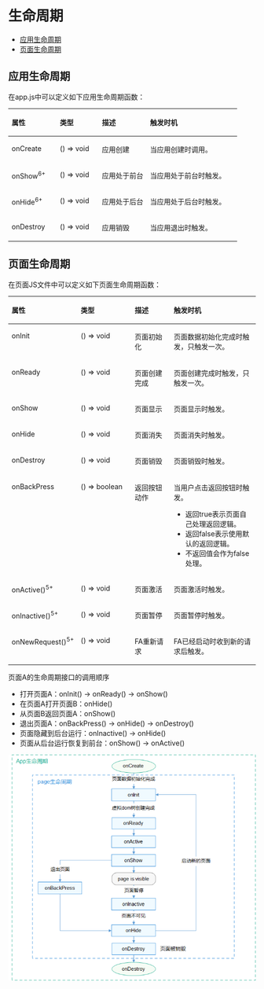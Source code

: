 # 生命周期<a name="ZH-CN_TOPIC_0000001209252155"></a>

-   [应用生命周期](#zh-cn_topic_0000001173164671_section9779102014714)
-   [页面生命周期](#zh-cn_topic_0000001173164671_section921934910481)

## 应用生命周期<a name="zh-cn_topic_0000001173164671_section9779102014714"></a>

在app.js中可以定义如下应用生命周期函数：

<a name="zh-cn_topic_0000001173164671_table8760251124713"></a>
<table><thead align="left"><tr id="zh-cn_topic_0000001173164671_row147612518471"><th class="cellrowborder" valign="top" width="21.052105210521052%" id="mcps1.1.5.1.1"><p id="zh-cn_topic_0000001173164671_p8761165113471"><a name="zh-cn_topic_0000001173164671_p8761165113471"></a><a name="zh-cn_topic_0000001173164671_p8761165113471"></a>属性</p>
</th>
<th class="cellrowborder" valign="top" width="18.421842184218423%" id="mcps1.1.5.1.2"><p id="zh-cn_topic_0000001173164671_p157613518475"><a name="zh-cn_topic_0000001173164671_p157613518475"></a><a name="zh-cn_topic_0000001173164671_p157613518475"></a>类型</p>
</th>
<th class="cellrowborder" valign="top" width="21.052105210521052%" id="mcps1.1.5.1.3"><p id="zh-cn_topic_0000001173164671_p19761051154711"><a name="zh-cn_topic_0000001173164671_p19761051154711"></a><a name="zh-cn_topic_0000001173164671_p19761051154711"></a>描述</p>
</th>
<th class="cellrowborder" valign="top" width="39.473947394739476%" id="mcps1.1.5.1.4"><p id="zh-cn_topic_0000001173164671_p1976105174713"><a name="zh-cn_topic_0000001173164671_p1976105174713"></a><a name="zh-cn_topic_0000001173164671_p1976105174713"></a>触发时机</p>
</th>
</tr>
</thead>
<tbody><tr id="zh-cn_topic_0000001173164671_row12761165124716"><td class="cellrowborder" valign="top" width="21.052105210521052%" headers="mcps1.1.5.1.1 "><p id="zh-cn_topic_0000001173164671_p15761105113478"><a name="zh-cn_topic_0000001173164671_p15761105113478"></a><a name="zh-cn_topic_0000001173164671_p15761105113478"></a>onCreate</p>
</td>
<td class="cellrowborder" valign="top" width="18.421842184218423%" headers="mcps1.1.5.1.2 "><p id="zh-cn_topic_0000001173164671_p1476285124715"><a name="zh-cn_topic_0000001173164671_p1476285124715"></a><a name="zh-cn_topic_0000001173164671_p1476285124715"></a>() =&gt; void</p>
</td>
<td class="cellrowborder" valign="top" width="21.052105210521052%" headers="mcps1.1.5.1.3 "><p id="zh-cn_topic_0000001173164671_p7762165124714"><a name="zh-cn_topic_0000001173164671_p7762165124714"></a><a name="zh-cn_topic_0000001173164671_p7762165124714"></a>应用创建</p>
</td>
<td class="cellrowborder" valign="top" width="39.473947394739476%" headers="mcps1.1.5.1.4 "><p id="zh-cn_topic_0000001173164671_p47628519476"><a name="zh-cn_topic_0000001173164671_p47628519476"></a><a name="zh-cn_topic_0000001173164671_p47628519476"></a>当应用创建时调用。</p>
</td>
</tr>
<tr id="zh-cn_topic_0000001173164671_row846314312512"><td class="cellrowborder" valign="top" width="21.052105210521052%" headers="mcps1.1.5.1.1 "><p id="zh-cn_topic_0000001173164671_p246417315512"><a name="zh-cn_topic_0000001173164671_p246417315512"></a><a name="zh-cn_topic_0000001173164671_p246417315512"></a>onShow<sup id="zh-cn_topic_0000001173164671_sup9720688529"><a name="zh-cn_topic_0000001173164671_sup9720688529"></a><a name="zh-cn_topic_0000001173164671_sup9720688529"></a><span>6+</span></sup></p>
</td>
<td class="cellrowborder" valign="top" width="18.421842184218423%" headers="mcps1.1.5.1.2 "><p id="zh-cn_topic_0000001173164671_p19386104510"><a name="zh-cn_topic_0000001173164671_p19386104510"></a><a name="zh-cn_topic_0000001173164671_p19386104510"></a>() =&gt; void</p>
</td>
<td class="cellrowborder" valign="top" width="21.052105210521052%" headers="mcps1.1.5.1.3 "><p id="zh-cn_topic_0000001173164671_p1546413125110"><a name="zh-cn_topic_0000001173164671_p1546413125110"></a><a name="zh-cn_topic_0000001173164671_p1546413125110"></a>应用处于前台</p>
</td>
<td class="cellrowborder" valign="top" width="39.473947394739476%" headers="mcps1.1.5.1.4 "><p id="zh-cn_topic_0000001173164671_p84646335116"><a name="zh-cn_topic_0000001173164671_p84646335116"></a><a name="zh-cn_topic_0000001173164671_p84646335116"></a>当应用处于前台时触发。</p>
</td>
</tr>
<tr id="zh-cn_topic_0000001173164671_row2035233945117"><td class="cellrowborder" valign="top" width="21.052105210521052%" headers="mcps1.1.5.1.1 "><p id="zh-cn_topic_0000001173164671_p73531398511"><a name="zh-cn_topic_0000001173164671_p73531398511"></a><a name="zh-cn_topic_0000001173164671_p73531398511"></a>onHide<sup id="zh-cn_topic_0000001173164671_sup78997116520"><a name="zh-cn_topic_0000001173164671_sup78997116520"></a><a name="zh-cn_topic_0000001173164671_sup78997116520"></a><span>6+</span></sup></p>
</td>
<td class="cellrowborder" valign="top" width="18.421842184218423%" headers="mcps1.1.5.1.2 "><p id="zh-cn_topic_0000001173164671_p28393441516"><a name="zh-cn_topic_0000001173164671_p28393441516"></a><a name="zh-cn_topic_0000001173164671_p28393441516"></a>() =&gt; void</p>
</td>
<td class="cellrowborder" valign="top" width="21.052105210521052%" headers="mcps1.1.5.1.3 "><p id="zh-cn_topic_0000001173164671_p43531839145118"><a name="zh-cn_topic_0000001173164671_p43531839145118"></a><a name="zh-cn_topic_0000001173164671_p43531839145118"></a>应用处于后台</p>
</td>
<td class="cellrowborder" valign="top" width="39.473947394739476%" headers="mcps1.1.5.1.4 "><p id="zh-cn_topic_0000001173164671_p2041805635112"><a name="zh-cn_topic_0000001173164671_p2041805635112"></a><a name="zh-cn_topic_0000001173164671_p2041805635112"></a>当应用处于后台时触发。</p>
</td>
</tr>
<tr id="zh-cn_topic_0000001173164671_row7762751174719"><td class="cellrowborder" valign="top" width="21.052105210521052%" headers="mcps1.1.5.1.1 "><p id="zh-cn_topic_0000001173164671_p176215118478"><a name="zh-cn_topic_0000001173164671_p176215118478"></a><a name="zh-cn_topic_0000001173164671_p176215118478"></a>onDestroy</p>
</td>
<td class="cellrowborder" valign="top" width="18.421842184218423%" headers="mcps1.1.5.1.2 "><p id="zh-cn_topic_0000001173164671_p1576295114474"><a name="zh-cn_topic_0000001173164671_p1576295114474"></a><a name="zh-cn_topic_0000001173164671_p1576295114474"></a>() =&gt; void</p>
</td>
<td class="cellrowborder" valign="top" width="21.052105210521052%" headers="mcps1.1.5.1.3 "><p id="zh-cn_topic_0000001173164671_p37621351104718"><a name="zh-cn_topic_0000001173164671_p37621351104718"></a><a name="zh-cn_topic_0000001173164671_p37621351104718"></a>应用销毁</p>
</td>
<td class="cellrowborder" valign="top" width="39.473947394739476%" headers="mcps1.1.5.1.4 "><p id="zh-cn_topic_0000001173164671_p976265111475"><a name="zh-cn_topic_0000001173164671_p976265111475"></a><a name="zh-cn_topic_0000001173164671_p976265111475"></a>当应用退出时触发。</p>
</td>
</tr>
</tbody>
</table>

## 页面生命周期<a name="zh-cn_topic_0000001173164671_section921934910481"></a>

在页面JS文件中可以定义如下页面生命周期函数：

<a name="zh-cn_topic_0000001173164671_table8214149144810"></a>
<table><thead align="left"><tr id="zh-cn_topic_0000001173164671_row320574954820"><th class="cellrowborder" valign="top" width="22.12%" id="mcps1.1.5.1.1"><p id="zh-cn_topic_0000001173164671_p6205184994816"><a name="zh-cn_topic_0000001173164671_p6205184994816"></a><a name="zh-cn_topic_0000001173164671_p6205184994816"></a>属性</p>
</th>
<th class="cellrowborder" valign="top" width="23.05%" id="mcps1.1.5.1.2"><p id="zh-cn_topic_0000001173164671_p1420594918484"><a name="zh-cn_topic_0000001173164671_p1420594918484"></a><a name="zh-cn_topic_0000001173164671_p1420594918484"></a>类型</p>
</th>
<th class="cellrowborder" valign="top" width="17.23%" id="mcps1.1.5.1.3"><p id="zh-cn_topic_0000001173164671_p1420524994817"><a name="zh-cn_topic_0000001173164671_p1420524994817"></a><a name="zh-cn_topic_0000001173164671_p1420524994817"></a>描述</p>
</th>
<th class="cellrowborder" valign="top" width="37.6%" id="mcps1.1.5.1.4"><p id="zh-cn_topic_0000001173164671_p22055492486"><a name="zh-cn_topic_0000001173164671_p22055492486"></a><a name="zh-cn_topic_0000001173164671_p22055492486"></a>触发时机</p>
</th>
</tr>
</thead>
<tbody><tr id="zh-cn_topic_0000001173164671_row120616499486"><td class="cellrowborder" valign="top" width="22.12%" headers="mcps1.1.5.1.1 "><p id="zh-cn_topic_0000001173164671_p5205114974810"><a name="zh-cn_topic_0000001173164671_p5205114974810"></a><a name="zh-cn_topic_0000001173164671_p5205114974810"></a>onInit</p>
</td>
<td class="cellrowborder" valign="top" width="23.05%" headers="mcps1.1.5.1.2 "><p id="zh-cn_topic_0000001173164671_p220514918482"><a name="zh-cn_topic_0000001173164671_p220514918482"></a><a name="zh-cn_topic_0000001173164671_p220514918482"></a>() =&gt; void</p>
</td>
<td class="cellrowborder" valign="top" width="17.23%" headers="mcps1.1.5.1.3 "><p id="zh-cn_topic_0000001173164671_p122065491483"><a name="zh-cn_topic_0000001173164671_p122065491483"></a><a name="zh-cn_topic_0000001173164671_p122065491483"></a>页面初始化</p>
</td>
<td class="cellrowborder" valign="top" width="37.6%" headers="mcps1.1.5.1.4 "><p id="zh-cn_topic_0000001173164671_p72061949104813"><a name="zh-cn_topic_0000001173164671_p72061949104813"></a><a name="zh-cn_topic_0000001173164671_p72061949104813"></a>页面数据初始化完成时触发，只触发一次。</p>
</td>
</tr>
<tr id="zh-cn_topic_0000001173164671_row920612490483"><td class="cellrowborder" valign="top" width="22.12%" headers="mcps1.1.5.1.1 "><p id="zh-cn_topic_0000001173164671_p5206349114812"><a name="zh-cn_topic_0000001173164671_p5206349114812"></a><a name="zh-cn_topic_0000001173164671_p5206349114812"></a>onReady</p>
</td>
<td class="cellrowborder" valign="top" width="23.05%" headers="mcps1.1.5.1.2 "><p id="zh-cn_topic_0000001173164671_p1206164910486"><a name="zh-cn_topic_0000001173164671_p1206164910486"></a><a name="zh-cn_topic_0000001173164671_p1206164910486"></a>() =&gt; void</p>
</td>
<td class="cellrowborder" valign="top" width="17.23%" headers="mcps1.1.5.1.3 "><p id="zh-cn_topic_0000001173164671_p112066492486"><a name="zh-cn_topic_0000001173164671_p112066492486"></a><a name="zh-cn_topic_0000001173164671_p112066492486"></a>页面创建完成</p>
</td>
<td class="cellrowborder" valign="top" width="37.6%" headers="mcps1.1.5.1.4 "><p id="zh-cn_topic_0000001173164671_p19206649154818"><a name="zh-cn_topic_0000001173164671_p19206649154818"></a><a name="zh-cn_topic_0000001173164671_p19206649154818"></a>页面创建完成时触发，只触发一次。</p>
</td>
</tr>
<tr id="zh-cn_topic_0000001173164671_row920615493488"><td class="cellrowborder" valign="top" width="22.12%" headers="mcps1.1.5.1.1 "><p id="zh-cn_topic_0000001173164671_p16206144911482"><a name="zh-cn_topic_0000001173164671_p16206144911482"></a><a name="zh-cn_topic_0000001173164671_p16206144911482"></a>onShow</p>
</td>
<td class="cellrowborder" valign="top" width="23.05%" headers="mcps1.1.5.1.2 "><p id="zh-cn_topic_0000001173164671_p1020619492480"><a name="zh-cn_topic_0000001173164671_p1020619492480"></a><a name="zh-cn_topic_0000001173164671_p1020619492480"></a>() =&gt; void</p>
</td>
<td class="cellrowborder" valign="top" width="17.23%" headers="mcps1.1.5.1.3 "><p id="zh-cn_topic_0000001173164671_p72061349164819"><a name="zh-cn_topic_0000001173164671_p72061349164819"></a><a name="zh-cn_topic_0000001173164671_p72061349164819"></a>页面显示</p>
</td>
<td class="cellrowborder" valign="top" width="37.6%" headers="mcps1.1.5.1.4 "><p id="zh-cn_topic_0000001173164671_p1920684934812"><a name="zh-cn_topic_0000001173164671_p1920684934812"></a><a name="zh-cn_topic_0000001173164671_p1920684934812"></a>页面显示时触发。</p>
</td>
</tr>
<tr id="zh-cn_topic_0000001173164671_row14207184919481"><td class="cellrowborder" valign="top" width="22.12%" headers="mcps1.1.5.1.1 "><p id="zh-cn_topic_0000001173164671_p1820694917488"><a name="zh-cn_topic_0000001173164671_p1820694917488"></a><a name="zh-cn_topic_0000001173164671_p1820694917488"></a>onHide</p>
</td>
<td class="cellrowborder" valign="top" width="23.05%" headers="mcps1.1.5.1.2 "><p id="zh-cn_topic_0000001173164671_p1720694914485"><a name="zh-cn_topic_0000001173164671_p1720694914485"></a><a name="zh-cn_topic_0000001173164671_p1720694914485"></a>() =&gt; void</p>
</td>
<td class="cellrowborder" valign="top" width="17.23%" headers="mcps1.1.5.1.3 "><p id="zh-cn_topic_0000001173164671_p10207144914813"><a name="zh-cn_topic_0000001173164671_p10207144914813"></a><a name="zh-cn_topic_0000001173164671_p10207144914813"></a>页面消失</p>
</td>
<td class="cellrowborder" valign="top" width="37.6%" headers="mcps1.1.5.1.4 "><p id="zh-cn_topic_0000001173164671_p1020724994815"><a name="zh-cn_topic_0000001173164671_p1020724994815"></a><a name="zh-cn_topic_0000001173164671_p1020724994815"></a>页面消失时触发。</p>
</td>
</tr>
<tr id="zh-cn_topic_0000001173164671_row11207194916482"><td class="cellrowborder" valign="top" width="22.12%" headers="mcps1.1.5.1.1 "><p id="zh-cn_topic_0000001173164671_p16207849204813"><a name="zh-cn_topic_0000001173164671_p16207849204813"></a><a name="zh-cn_topic_0000001173164671_p16207849204813"></a>onDestroy</p>
</td>
<td class="cellrowborder" valign="top" width="23.05%" headers="mcps1.1.5.1.2 "><p id="zh-cn_topic_0000001173164671_p102071490484"><a name="zh-cn_topic_0000001173164671_p102071490484"></a><a name="zh-cn_topic_0000001173164671_p102071490484"></a>() =&gt; void</p>
</td>
<td class="cellrowborder" valign="top" width="17.23%" headers="mcps1.1.5.1.3 "><p id="zh-cn_topic_0000001173164671_p1520744911486"><a name="zh-cn_topic_0000001173164671_p1520744911486"></a><a name="zh-cn_topic_0000001173164671_p1520744911486"></a>页面销毁</p>
</td>
<td class="cellrowborder" valign="top" width="37.6%" headers="mcps1.1.5.1.4 "><p id="zh-cn_topic_0000001173164671_p82071649104811"><a name="zh-cn_topic_0000001173164671_p82071649104811"></a><a name="zh-cn_topic_0000001173164671_p82071649104811"></a>页面销毁时触发。</p>
</td>
</tr>
<tr id="zh-cn_topic_0000001173164671_row192082496486"><td class="cellrowborder" valign="top" width="22.12%" headers="mcps1.1.5.1.1 "><p id="zh-cn_topic_0000001173164671_p1420710493489"><a name="zh-cn_topic_0000001173164671_p1420710493489"></a><a name="zh-cn_topic_0000001173164671_p1420710493489"></a>onBackPress</p>
</td>
<td class="cellrowborder" valign="top" width="23.05%" headers="mcps1.1.5.1.2 "><p id="zh-cn_topic_0000001173164671_p12207649174810"><a name="zh-cn_topic_0000001173164671_p12207649174810"></a><a name="zh-cn_topic_0000001173164671_p12207649174810"></a>() =&gt; boolean</p>
</td>
<td class="cellrowborder" valign="top" width="17.23%" headers="mcps1.1.5.1.3 "><p id="zh-cn_topic_0000001173164671_p14207249154815"><a name="zh-cn_topic_0000001173164671_p14207249154815"></a><a name="zh-cn_topic_0000001173164671_p14207249154815"></a>返回按钮动作</p>
</td>
<td class="cellrowborder" valign="top" width="37.6%" headers="mcps1.1.5.1.4 "><p id="zh-cn_topic_0000001173164671_p1020714916483"><a name="zh-cn_topic_0000001173164671_p1020714916483"></a><a name="zh-cn_topic_0000001173164671_p1020714916483"></a>当用户点击返回按钮时触发。</p>
<a name="zh-cn_topic_0000001173164671_ul02081949144816"></a><a name="zh-cn_topic_0000001173164671_ul02081949144816"></a><ul id="zh-cn_topic_0000001173164671_ul02081949144816"><li>返回true表示页面自己处理返回逻辑。</li><li>返回false表示使用默认的返回逻辑。</li><li>不返回值会作为false处理。</li></ul>
</td>
</tr>
<tr id="zh-cn_topic_0000001173164671_row8208174916489"><td class="cellrowborder" valign="top" width="22.12%" headers="mcps1.1.5.1.1 "><p id="zh-cn_topic_0000001173164671_p1920810495486"><a name="zh-cn_topic_0000001173164671_p1920810495486"></a><a name="zh-cn_topic_0000001173164671_p1920810495486"></a>onActive()<sup id="zh-cn_topic_0000001173164671_sup1920884964819"><a name="zh-cn_topic_0000001173164671_sup1920884964819"></a><a name="zh-cn_topic_0000001173164671_sup1920884964819"></a>5+</sup></p>
</td>
<td class="cellrowborder" valign="top" width="23.05%" headers="mcps1.1.5.1.2 "><p id="zh-cn_topic_0000001173164671_p92081349194817"><a name="zh-cn_topic_0000001173164671_p92081349194817"></a><a name="zh-cn_topic_0000001173164671_p92081349194817"></a>() =&gt; void</p>
</td>
<td class="cellrowborder" valign="top" width="17.23%" headers="mcps1.1.5.1.3 "><p id="zh-cn_topic_0000001173164671_p1320812492487"><a name="zh-cn_topic_0000001173164671_p1320812492487"></a><a name="zh-cn_topic_0000001173164671_p1320812492487"></a>页面激活</p>
</td>
<td class="cellrowborder" valign="top" width="37.6%" headers="mcps1.1.5.1.4 "><p id="zh-cn_topic_0000001173164671_p820834974814"><a name="zh-cn_topic_0000001173164671_p820834974814"></a><a name="zh-cn_topic_0000001173164671_p820834974814"></a>页面激活时触发。</p>
</td>
</tr>
<tr id="zh-cn_topic_0000001173164671_row92091549174812"><td class="cellrowborder" valign="top" width="22.12%" headers="mcps1.1.5.1.1 "><p id="zh-cn_topic_0000001173164671_p12084494487"><a name="zh-cn_topic_0000001173164671_p12084494487"></a><a name="zh-cn_topic_0000001173164671_p12084494487"></a>onInactive()<sup id="zh-cn_topic_0000001173164671_sup3208349144814"><a name="zh-cn_topic_0000001173164671_sup3208349144814"></a><a name="zh-cn_topic_0000001173164671_sup3208349144814"></a>5+</sup></p>
</td>
<td class="cellrowborder" valign="top" width="23.05%" headers="mcps1.1.5.1.2 "><p id="zh-cn_topic_0000001173164671_p1820854911485"><a name="zh-cn_topic_0000001173164671_p1820854911485"></a><a name="zh-cn_topic_0000001173164671_p1820854911485"></a>() =&gt; void</p>
</td>
<td class="cellrowborder" valign="top" width="17.23%" headers="mcps1.1.5.1.3 "><p id="zh-cn_topic_0000001173164671_p2209114954816"><a name="zh-cn_topic_0000001173164671_p2209114954816"></a><a name="zh-cn_topic_0000001173164671_p2209114954816"></a>页面暂停</p>
</td>
<td class="cellrowborder" valign="top" width="37.6%" headers="mcps1.1.5.1.4 "><p id="zh-cn_topic_0000001173164671_p1220944974811"><a name="zh-cn_topic_0000001173164671_p1220944974811"></a><a name="zh-cn_topic_0000001173164671_p1220944974811"></a>页面暂停时触发。</p>
</td>
</tr>
<tr id="zh-cn_topic_0000001173164671_row020918491481"><td class="cellrowborder" valign="top" width="22.12%" headers="mcps1.1.5.1.1 "><p id="zh-cn_topic_0000001173164671_p5209849124815"><a name="zh-cn_topic_0000001173164671_p5209849124815"></a><a name="zh-cn_topic_0000001173164671_p5209849124815"></a>onNewRequest()<sup id="zh-cn_topic_0000001173164671_sup32095496485"><a name="zh-cn_topic_0000001173164671_sup32095496485"></a><a name="zh-cn_topic_0000001173164671_sup32095496485"></a>5+</sup></p>
</td>
<td class="cellrowborder" valign="top" width="23.05%" headers="mcps1.1.5.1.2 "><p id="zh-cn_topic_0000001173164671_p22091849144815"><a name="zh-cn_topic_0000001173164671_p22091849144815"></a><a name="zh-cn_topic_0000001173164671_p22091849144815"></a>() =&gt; void</p>
</td>
<td class="cellrowborder" valign="top" width="17.23%" headers="mcps1.1.5.1.3 "><p id="zh-cn_topic_0000001173164671_p72091149134813"><a name="zh-cn_topic_0000001173164671_p72091149134813"></a><a name="zh-cn_topic_0000001173164671_p72091149134813"></a>FA重新请求</p>
</td>
<td class="cellrowborder" valign="top" width="37.6%" headers="mcps1.1.5.1.4 "><p id="zh-cn_topic_0000001173164671_p1920974974818"><a name="zh-cn_topic_0000001173164671_p1920974974818"></a><a name="zh-cn_topic_0000001173164671_p1920974974818"></a>FA已经启动时收到新的请求后触发。</p>
</td>
</tr>
</tbody>
</table>

页面A的生命周期接口的调用顺序

-   打开页面A：onInit\(\) -\> onReady\(\) -\> onShow\(\)
-   在页面A打开页面B：onHide\(\)
-   从页面B返回页面A：onShow\(\)
-   退出页面A：onBackPress\(\) -\> onHide\(\) -\> onDestroy\(\)
-   页面隐藏到后台运行：onInactive\(\) -\> onHide\(\)
-   页面从后台运行恢复到前台：onShow\(\) -\> onActive\(\)

![](figures/zh-cn_image_0000001147417424.png)

